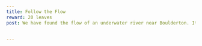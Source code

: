 ```yaml
---
title: Follow the Flow
reward: 20 leaves
post: We have found the flow of an underwater river near Boulderton. It cannot be trusted. Scout the area and ensure that the populace of Briarwood remains safe.


---
```

